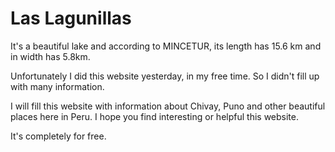 # Las Lagunillas

It's a beautiful lake and according to MINCETUR, its length has 15.6 km and in width has 5.8km.

Unfortunately I did this website yesterday, in my free time.
So I didn't fill up with many information.

I will fill this website with information about Chivay, Puno and other beautiful places here in Peru.
I hope you find interesting or helpful this website.

It's completely for free.